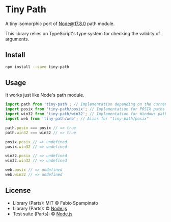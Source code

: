 # Tiny Path

A tiny isomorphic port of Node@17.8.0 path module.

This library relies on TypeScript's type system for checking the validity of arguments.

## Install

```sh
npm install --save tiny-path
```

## Usage

It works just like Node's path module.

```ts
import path from 'tiny-path'; // Implementation depending on the current platform
import posix from 'tiny-path/posix'; // Implementation for POSIX paths
import win32 from 'tiny-path/win32'; // Implementation for Windows paths
import web from 'tiny-path/web'; // Alias for "tiny-path/posix"

path.posix === posix // => true
path.win32 === win32 // => true

posix.posix // => undefined
posix.win32 // => undefined

win32.posix // => undefined
win32.win32 // => undefined

web.posix // => undefined
web.win32 // => undefined
```

## License

- Library (Parts): MIT © Fabio Spampinato
- Library (Parts): © [Node.js](https://github.com/nodejs/node/blob/master/LICENSE)
- Test suite (Parts): © [Node.js](https://github.com/nodejs/node/blob/master/LICENSE)
